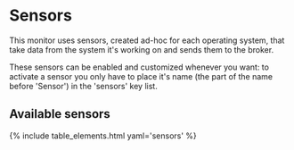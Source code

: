 # Sensors

This monitor uses sensors, created ad-hoc for each operating system, that take data from the system it's working on and sends them to the broker.

These sensors can be enabled and customized whenever you want: to activate a sensor you only have to place it's name (the part of the name before 'Sensor') in the 'sensors' key list.

## Available sensors

{% include table_elements.html yaml='sensors' %}
